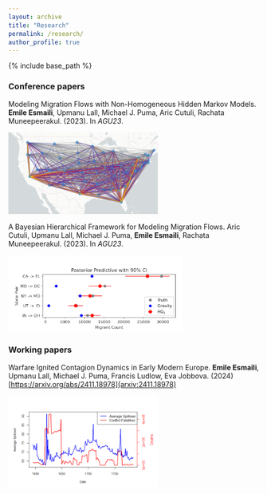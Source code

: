 ```yaml
---
layout: archive
title: "Research"
permalink: /research/
author_profile: true
---
```


{% include base_path %}

### Conference papers
Modeling Migration Flows with Non-Homogeneous Hidden Markov Models. **Emile Esmaili**, Upmanu Lall, Michael J. Puma, Aric Cutuli, Rachata Muneepeerakul. (2023). In *AGU23*.

<img src="/files/research/flowsmap.PNG" alt="hmmpaper" width="300"/>

A Bayesian Hierarchical Framework for Modeling Migration Flows. Aric Cutuli, Upmanu Lall, Michael J. Puma, **Emile Esmaili**, Rachata Muneepeerakul. (2023). In *AGU23*.

<img src="/files/research/aric_paper.PNG" alt="bayesiampaper" width="350"/>

### Working papers
Warfare Ignited Contagion Dynamics in Early Modern Europe. **Emile Esmaili**, Upmanu Lall, Michael J. Puma, Francis Ludlow, Eva Jobbova. (2024)
 [https://arxiv.org/abs/2411.18978](arxiv:2411.18978)

<img src="/files/research/contagion_paper.png" alt="contagionpaper" width="300"/>

